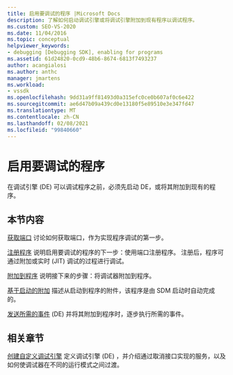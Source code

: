 ```yaml
---
title: 启用要调试的程序 |Microsoft Docs
description: 了解如何启动调试引擎或将调试引擎附加到现有程序以调试程序。
ms.custom: SEO-VS-2020
ms.date: 11/04/2016
ms.topic: conceptual
helpviewer_keywords:
- debugging [Debugging SDK], enabling for programs
ms.assetid: 61d24820-0cd9-48b6-8674-6813f7493237
author: acangialosi
ms.author: anthc
manager: jmartens
ms.workload:
- vssdk
ms.openlocfilehash: 9dd31a9ff81493d0a315efc0ce0b607af0c6e422
ms.sourcegitcommit: ae6d47b09a439cd0e13180f5e89510e3e347fd47
ms.translationtype: MT
ms.contentlocale: zh-CN
ms.lasthandoff: 02/08/2021
ms.locfileid: "99840660"
---
```

# <a name="enable-a-program-to-be-debugged"></a>启用要调试的程序
在调试引擎 (DE) 可以调试程序之前，必须先启动 DE，或将其附加到现有的程序。

## <a name="in-this-section"></a>本节内容
 [获取端口](../../extensibility/debugger/getting-a-port.md) 讨论如何获取端口，作为实现程序调试的第一步。

 [注册程序](../../extensibility/debugger/registering-the-program.md) 说明启用要调试的程序的下一步：使用端口注册程序。 注册后，程序可通过附加或实时 (JIT) 调试的过程进行调试。

 [附加到程序](../../extensibility/debugger/attaching-to-the-program.md) 说明接下来的步骤：将调试器附加到程序。

 [基于启动的附加](../../extensibility/debugger/launch-based-attachment.md) 描述从启动到程序的附件，该程序是由 SDM 启动时自动完成的。

 [发送所需的事件](../../extensibility/debugger/sending-the-required-events.md) (DE) 并将其附加到程序时，逐步执行所需的事件。

## <a name="related-sections"></a>相关章节
 [创建自定义调试引擎](../../extensibility/debugger/creating-a-custom-debug-engine.md) 定义调试引擎 (DE) ，并介绍通过取消接口实现的服务，以及如何使调试器在不同的运行模式之间过渡。
